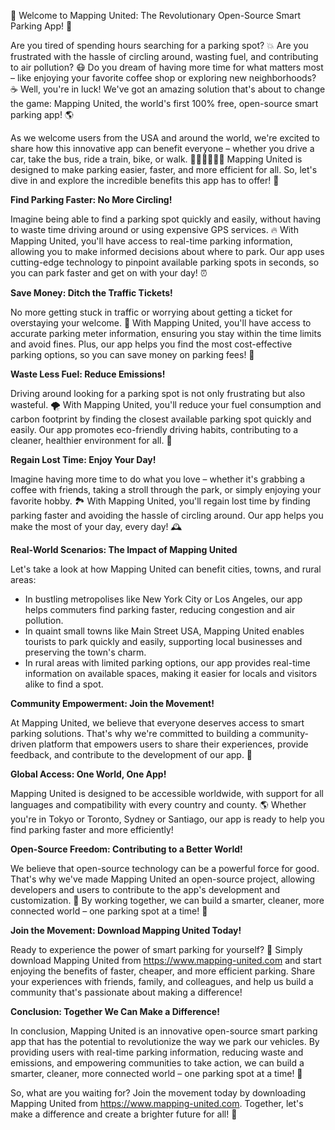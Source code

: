 🎉 Welcome to Mapping United: The Revolutionary Open-Source Smart Parking App! 🚀

Are you tired of spending hours searching for a parking spot? 💥 Are you frustrated with the hassle of circling around, wasting fuel, and contributing to air pollution? 😷 Do you dream of having more time for what matters most – like enjoying your favorite coffee shop or exploring new neighborhoods? ☕️ Well, you're in luck! We've got an amazing solution that's about to change the game: Mapping United, the world's first 100% free, open-source smart parking app! 🌎

As we welcome users from the USA and around the world, we're excited to share how this innovative app can benefit everyone – whether you drive a car, take the bus, ride a train, bike, or walk. 🚌🚂🏃‍♂️🏃‍♀️ Mapping United is designed to make parking easier, faster, and more efficient for all. So, let's dive in and explore the incredible benefits this app has to offer! 🎉

**Find Parking Faster: No More Circling!**

Imagine being able to find a parking spot quickly and easily, without having to waste time driving around or using expensive GPS services. 🔥 With Mapping United, you'll have access to real-time parking information, allowing you to make informed decisions about where to park. Our app uses cutting-edge technology to pinpoint available parking spots in seconds, so you can park faster and get on with your day! ⏰

**Save Money: Ditch the Traffic Tickets!**

No more getting stuck in traffic or worrying about getting a ticket for overstaying your welcome. 🚫 With Mapping United, you'll have access to accurate parking meter information, ensuring you stay within the time limits and avoid fines. Plus, our app helps you find the most cost-effective parking options, so you can save money on parking fees! 💸

**Waste Less Fuel: Reduce Emissions!**

Driving around looking for a parking spot is not only frustrating but also wasteful. 🌪️ With Mapping United, you'll reduce your fuel consumption and carbon footprint by finding the closest available parking spot quickly and easily. Our app promotes eco-friendly driving habits, contributing to a cleaner, healthier environment for all. 🌿

**Regain Lost Time: Enjoy Your Day!**

Imagine having more time to do what you love – whether it's grabbing a coffee with friends, taking a stroll through the park, or simply enjoying your favorite hobby. 🏞️ With Mapping United, you'll regain lost time by finding parking faster and avoiding the hassle of circling around. Our app helps you make the most of your day, every day! 🕰️

**Real-World Scenarios: The Impact of Mapping United**

Let's take a look at how Mapping United can benefit cities, towns, and rural areas:

* In bustling metropolises like New York City or Los Angeles, our app helps commuters find parking faster, reducing congestion and air pollution.
* In quaint small towns like Main Street USA, Mapping United enables tourists to park quickly and easily, supporting local businesses and preserving the town's charm.
* In rural areas with limited parking options, our app provides real-time information on available spaces, making it easier for locals and visitors alike to find a spot.

**Community Empowerment: Join the Movement!**

At Mapping United, we believe that everyone deserves access to smart parking solutions. That's why we're committed to building a community-driven platform that empowers users to share their experiences, provide feedback, and contribute to the development of our app. 💪

**Global Access: One World, One App!**

Mapping United is designed to be accessible worldwide, with support for all languages and compatibility with every country and county. 🌎 Whether you're in Tokyo or Toronto, Sydney or Santiago, our app is ready to help you find parking faster and more efficiently!

**Open-Source Freedom: Contributing to a Better World!**

We believe that open-source technology can be a powerful force for good. That's why we've made Mapping United an open-source project, allowing developers and users to contribute to the app's development and customization. 🤝 By working together, we can build a smarter, cleaner, more connected world – one parking spot at a time! 🌟

**Join the Movement: Download Mapping United Today!**

Ready to experience the power of smart parking for yourself? 🎉 Simply download Mapping United from https://www.mapping-united.com and start enjoying the benefits of faster, cheaper, and more efficient parking. Share your experiences with friends, family, and colleagues, and help us build a community that's passionate about making a difference!

**Conclusion: Together We Can Make a Difference!**

In conclusion, Mapping United is an innovative open-source smart parking app that has the potential to revolutionize the way we park our vehicles. By providing users with real-time parking information, reducing waste and emissions, and empowering communities to take action, we can build a smarter, cleaner, more connected world – one parking spot at a time! 🌟

So, what are you waiting for? Join the movement today by downloading Mapping United from https://www.mapping-united.com. Together, let's make a difference and create a brighter future for all! 💪